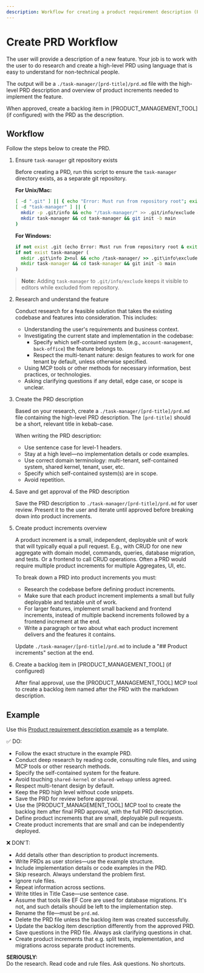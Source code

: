 ```yaml
---
description: Workflow for creating a product requirement description (PRD)
---
```


# Create PRD Workflow

The user will provide a description of a new feature. Your job is to work with the user to do research and create a high-level PRD using language that is easy to understand for non-technical people.

The output will be a `./task-manager/[prd-title]/prd.md` file with the high-level PRD description and overview of product increments needed to implement the feature.

When approved, create a backlog item in [PRODUCT_MANAGEMENT_TOOL] (if configured) with the PRD as the description.

## Workflow

Follow the steps below to create the PRD.

1. Ensure `task-manager` git repository exists

   Before creating a PRD, run this script to ensure the `task-manager` directory exists, as a separate git repository.

   **For Unix/Mac:**
   ```bash
   [ -d ".git" ] || { echo "Error: Must run from repository root"; exit 1; }
   [ -d "task-manager" ] || (
     mkdir -p .git/info && echo "/task-manager/" >> .git/info/exclude &&
     mkdir task-manager && cd task-manager && git init -b main
   )
   ```

   **For Windows:**
   ```cmd
   if not exist .git (echo Error: Must run from repository root & exit /b 1)
   if not exist task-manager (
     mkdir .git\info 2>nul && echo /task-manager/ >> .git\info\exclude &&
     mkdir task-manager && cd task-manager && git init -b main
   )
   ```

  > **Note:** Adding `task-manager` to `.git/info/exclude` keeps it visible to editors while excluded from repository.

2. Research and understand the feature

   Conduct research for a feasible solution that takes the existing codebase and features into consideration. This includes:
   - Understanding the user's requirements and business context.
   - Investigating the current state and implementation in the codebase:
     - Specify which self-contained system (e.g., `account-management`, `back-office`) the feature belongs to.
     - Respect the multi-tenant nature: design features to work for one tenant by default, unless otherwise specified.
   - Using MCP tools or other methods for necessary information, best practices, or technologies.
   - Asking clarifying questions if any detail, edge case, or scope is unclear.

3. Create the PRD description

   Based on your research, create a `./task-manager/[prd-title]/prd.md` file containing the high-level PRD description. The `[prd-title]` should be a short, relevant title in kebab-case.

   When writing the PRD description:
   - Use sentence case for level-1 headers.
   - Stay at a high level—no implementation details or code examples.
   - Use correct domain terminology: multi-tenant, self-contained system, shared kernel, tenant, user, etc.
   - Specify which self-contained system(s) are in scope.
   - Avoid repetition.

4. Save and get approval of the PRD description

   Save the PRD description to `./task-manager/[prd-title]/prd.md` for user review. Present it to the user and iterate until approved before breaking down into product increments.

5. Create product increments overview

   A product increment is a small, independent, deployable unit of work that will typically equal a pull request. E.g., with CRUD for one new aggregate with domain model, commands, queries, database migration, and tests. Or a frontend to call CRUD operations. Often a PRD would require multiple product increments for multiple Aggregates, UI, etc. 

   To break down a PRD into product increments you must:

   - Research the codebase before defining product increments.
   - Make sure that each product increment implements a small but fully deployable and testable unit of work.
   - For larger features, implement small backend and frontend increments, instead of multiple backend increments followed by a frontend increment at the end.
   - Write a paragraph or two about what each product increment delivers and the features it contains.

   Update `./task-manager/[prd-title]/prd.md` to include a "## Product increments" section at the end.

6. Create a backlog item in [PRODUCT_MANAGEMENT_TOOL] (if configured)

   After final approval, use the [PRODUCT_MANAGEMENT_TOOL] MCP tool to create a backlog item named after the PRD with the markdown description.

## Example

Use this [Product requirement description example](/.windsurf/workflows/samples/example-prd.md) as a template.

✅ DO:
- Follow the exact structure in the example PRD.
- Conduct deep research by reading code, consulting rule files, and using MCP tools or other research methods.
- Specify the self-contained system for the feature.
- Avoid touching `shared-kernel` or `shared-webapp` unless agreed.
- Respect multi-tenant design by default.
- Keep the PRD high level without code snippets.
- Save the PRD for review before approval.
- Use the [PRODUCT_MANAGEMENT_TOOL] MCP tool to create the backlog item after final PRD approval, with the full PRD description.
- Define product increments that are small, deployable pull requests.
- Create product increments that are small and can be independently deployed.

❌ DON'T:
- Add details other than description to product increments.
- Write PRDs as user stories—use the example structure.
- Include implementation details or code examples in the PRD.
- Skip research. Always understand the problem first.
- Ignore rule files.
- Repeat information across sections.
- Write titles in Title Case—use sentence case.
- Assume that tools like EF Core are used for database migrations. It's not, and such details should be left to the implementation step.
- Rename the file—must be `prd.md`.
- Delete the PRD file unless the backlog item was created successfully.
- Update the backlog item description differently from the approved PRD.
- Save questions in the PRD file. Always ask clarifying questions in chat.
- Create product increments that e.g. split tests, implementation, and migrations across separate product increments.

**SERIOUSLY:**  
Do the research. Read code and rule files. Ask questions. No shortcuts.
